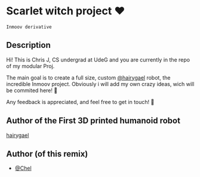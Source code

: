 
# Scarlet witch project ♥
    Inmoov derivative


## Description
Hi! This is Chris J, CS undergrad at UdeG and you are currently in the repo of my modular Proj.

The main goal is to create a full size, custom [@hairygael](https://github.com/hairygael) robot, the incredible Inmoov project. Obviously i will add my own crazy ideas, wich will be commited here! 🤩

Any feedback is appreciated, and feel free to get in touch! 👀

## Author of the First 3D printed humanoid robot
[hairygael](https://github.com/hairygael)

## Author (of this remix)

- [@Chel](https://github.com/Chelqq)



